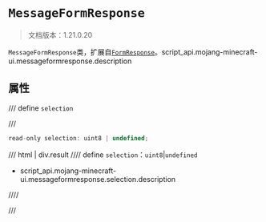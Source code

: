 # `MessageFormResponse`

> 文档版本：1.21.0.20

`MessageFormResponse`类，扩展自[`FormResponse`](./formresponse.md)。script_api.mojang-minecraft-ui.messageformresponse.description

## 属性

/// define
`selection`


///

```js
read-only selection: uint8 | undefined;
```

/// html | div.result
//// define
`selection`：`uint8`|`undefined`

- script_api.mojang-minecraft-ui.messageformresponse.selection.description


////

///

